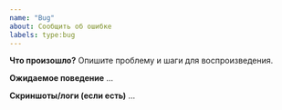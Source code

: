 ```yaml
---
name: "Bug"
about: Сообщить об ошибке
labels: type:bug
---
```


**Что произошло?**
Опишите проблему и шаги для воспроизведения.

**Ожидаемое поведение**
...

**Скриншоты/логи (если есть)**
...